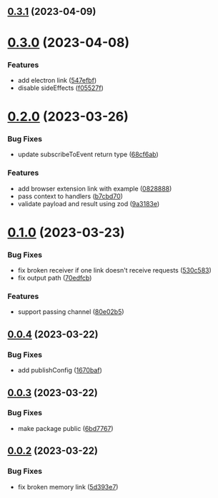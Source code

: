## [0.3.1](https://github.com/TheUnderScorer/musubi/compare/in-memory-link-v0.3.0...in-memory-link-v0.3.1) (2023-04-09)

# [0.3.0](https://github.com/TheUnderScorer/musubi/compare/in-memory-link-v0.2.0...in-memory-link-v0.3.0) (2023-04-08)


### Features

* add electron link ([547efbf](https://github.com/TheUnderScorer/musubi/commit/547efbfe283e9a4e108cb550b574ce16eb93bff2))
* disable sideEffects ([f05527f](https://github.com/TheUnderScorer/musubi/commit/f05527fbc0fa7dfb57d64d274bc38c47eb563133))

# [0.2.0](https://github.com/TheUnderScorer/musubi/compare/in-memory-link-v0.1.0...in-memory-link-v0.2.0) (2023-03-26)


### Bug Fixes

* update subscribeToEvent return type ([68cf6ab](https://github.com/TheUnderScorer/musubi/commit/68cf6ab21e7ad236bb120706e3f789bc8a432ad6))


### Features

* add browser extension link with example ([0828888](https://github.com/TheUnderScorer/musubi/commit/08288885018593a6d2b06aa46fd04601549e5361))
* pass context to handlers ([b7cbd70](https://github.com/TheUnderScorer/musubi/commit/b7cbd70b481f17eb9fb5d7f25bd298b60df008f4))
* validate payload and result using zod ([9a3183e](https://github.com/TheUnderScorer/musubi/commit/9a3183e226f920d391ae9f85d806bd3725a233e6))

# [0.1.0](https://github.com/TheUnderScorer/musubi/compare/in-memory-link-v0.0.4...in-memory-link-v0.1.0) (2023-03-23)


### Bug Fixes

* fix broken receiver if one link doesn't receive requests ([530c583](https://github.com/TheUnderScorer/musubi/commit/530c5837b59eee5da9ad0812f0eab39d8b87decd))
* fix output path ([70edfcb](https://github.com/TheUnderScorer/musubi/commit/70edfcbe5ee5dcc2925749e77115ff44270046be))


### Features

* support passing channel ([80e02b5](https://github.com/TheUnderScorer/musubi/commit/80e02b50f39815c164b4f62c9f9a23b382168908))

## [0.0.4](https://github.com/TheUnderScorer/musubi/compare/in-memory-link-v0.0.3...in-memory-link-v0.0.4) (2023-03-22)


### Bug Fixes

* add publishConfig ([1670baf](https://github.com/TheUnderScorer/musubi/commit/1670baf7dc72861fe97885ff4197c64551055161))

## [0.0.3](https://github.com/TheUnderScorer/musubi/compare/in-memory-link-v0.0.2...in-memory-link-v0.0.3) (2023-03-22)


### Bug Fixes

* make package public ([6bd7767](https://github.com/TheUnderScorer/musubi/commit/6bd77676abd090ccde9e4257897e6c89d7d98508))

## [0.0.2](https://github.com/TheUnderScorer/musubi/compare/in-memory-link-v0.0.1...in-memory-link-v0.0.2) (2023-03-22)


### Bug Fixes

* fix broken memory link ([5d393e7](https://github.com/TheUnderScorer/musubi/commit/5d393e7d8432c1448a771babdcd7e9040b24b967))
